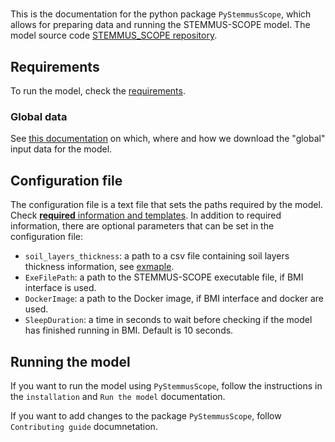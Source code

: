 #

This is the documentation for the python package `PyStemmusScope`, which allows
for preparing data and running the STEMMUS-SCOPE model. The model source code
[STEMMUS_SCOPE repository](https://github.com/EcoExtreML/STEMMUS_SCOPE).

## Requirements

To run the model, check the
[requirements](https://ecoextreml.github.io/STEMMUS_SCOPE/getting_started/).

### Global data

See [this documentation](./downloading_global_data.md) on which, where and how
we download the "global" input data for the model.

## Configuration file

The configuration file is a text file that sets the paths required by the model.
Check [**required** information and
templates](https://ecoextreml.github.io/STEMMUS_SCOPE/getting_started/#configuration-file).
In addition to required information, there are optional parameters that can be
set in the configuration file:

- `soil_layers_thickness`: a path to a csv file containing soil layers thickness
  information, see
  [exmaple](https://github.com/EcoExtreML/STEMMUS_SCOPE/blob/main/example_data/input_soilLayThick.csv).
- `ExeFilePath`: a path to the STEMMUS-SCOPE executable file, if BMI interface
  is used.
- `DockerImage`: a path to the Docker image, if BMI interface and docker are
  used.
- `SleepDuration`: a time in seconds to wait before checking if the model has
  finished running in BMI. Default is 10 seconds.

## Running the model

If you want to run the model using `PyStemmusScope`, follow the instructions in
the `installation` and `Run the model` documentation.

If you want to add changes to the package `PyStemmusScope`, follow `Contributing
guide` documnetation.
